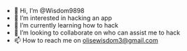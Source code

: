 - 👋 Hi, I’m @Wisdom9898
- 👀 I’m interested in hacking an app
- 🌱 I’m currently learning how to hack
- 💞️ I’m looking to collaborate on who can assist me to hack
- 📫 How to reach me on olisewisdom3@gmail.com 

<!---
Wisdom9898/Wisdom9898 is a ✨ special ✨ repository because its `README.md` (this file) appears on your GitHub profile.
You can click the Preview link to take a look at your changes.
--->
